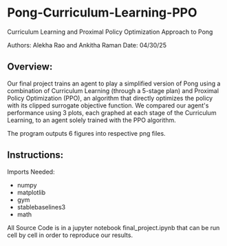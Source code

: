 # Pong-Curriculum-Learning-PPO
Curriculum Learning and Proximal Policy Optimization Approach to Pong

Authors: Alekha Rao and Ankitha Raman
Date: 04/30/25

Overview:
---------
Our final project trains an agent to play a simplified version of Pong using
a combination of Curriculum Learning (through a 5-stage plan) and Proximal
Policy Optimization (PPO), an algorithm that directly optimizes the policy
with its clipped surrogate objective function. We compared our agent's 
performance using 3 plots, each graphed at each stage of the Curriculum
Learning, to an agent solely trained with the PPO algorithm. 

The program outputs 6 figures into respective png files.

Instructions:
-------------

Imports Needed:
- numpy
- matplotlib
- gym
- stablebaselines3
- math


All Source Code is in a jupyter notebook final_project.ipynb that can be run 
cell by cell in order to reproduce our results.
